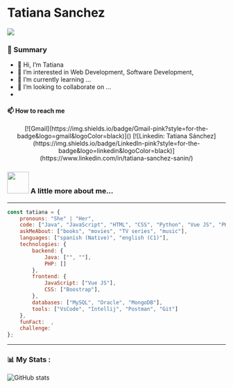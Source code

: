 <div align="left">
  <h1>Tatiana Sanchez</h1>
  <img src="https://readme-typing-svg.herokuapp.com?size=14&color=fff&lines=Good+design+adds+value+faster+than+it+adds+cost.%7C">
</div>



### 👾 Summary

- 👋 Hi, I’m Tatiana
- 👀 I’m interested in Web Development, Software Development, 
- 🌱 I’m currently learning ...
- 💞️ I’m looking to collaborate on ...
- 
<h4>📫 How to reach me</h4>
<div align="center">
[![Gmail](https://img.shields.io/badge/Gmail-pink?style=for-the-badge&logo=gmail&logoColor=black)]()
[![Linkedin: Tatiana Sánchez](https://img.shields.io/badge/LinkedIn-pink?style=for-the-badge&logo=linkedin&logoColor=black)](https://www.linkedin.com/in/tatiana-sanchez-sanin/)
</div>

### <img src="https://media.giphy.com/media/JoaeMGYYkHpC/giphy.gif" width="50"> A little more about me...  

---

```javascript
const tatiana = {
    pronouns: "She" | "Her",
    code: ["Java", "JavaScript", "HTML", "CSS", "Python", "Vue JS", "PHP"],
    askMeAbout: ["books", "movies", "TV series", "music"],
    languages: ["spanish (Native)", "english (C1)"],
    technologies: {
        backend: {
            Java: ["", ""],
            PHP: []
        },
        frontend: {
            JavaScript: ["Vue JS"],
            CSS: ["Boostrap"],
        },
        databases: ["MySQL", "Oracle", "MongoDB"],
        tools: ["VsCode", "Intellij", "Postman", "Git"]
    },
    funFact:  ,
    challenge: 
};
```
---

### 📊 My Stats :

![GitHub stats](https://github-readme-stats.vercel.app/api?username=TatianaSanchez01&show_icons=true&theme=radical) 
